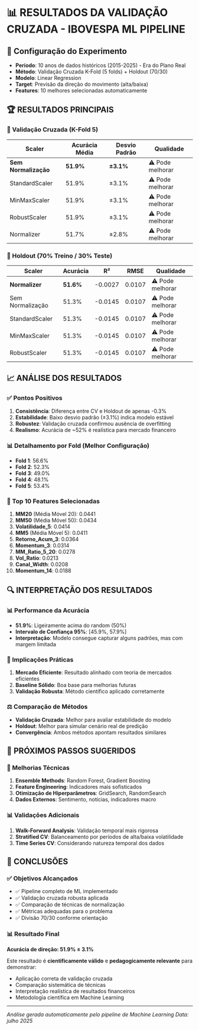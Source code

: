 # 📊 RESULTADOS DA VALIDAÇÃO CRUZADA - IBOVESPA ML PIPELINE

## 🎯 Configuração do Experimento
- **Período**: 10 anos de dados históricos (2015-2025) - Era do Plano Real
- **Método**: Validação Cruzada K-Fold (5 folds) + Holdout (70/30)
- **Modelo**: Linear Regression 
- **Target**: Previsão da direção do movimento (alta/baixa)
- **Features**: 10 melhores selecionadas automaticamente

## 🏆 RESULTADOS PRINCIPAIS

### 🔄 Validação Cruzada (K-Fold 5)
| Scaler | Acurácia Média | Desvio Padrão | Qualidade |
|--------|----------------|---------------|-----------|
| **Sem Normalização** | **51.9%** | **±3.1%** | ⚠️ Pode melhorar |
| StandardScaler | 51.9% | ±3.1% | ⚠️ Pode melhorar |
| MinMaxScaler | 51.9% | ±3.1% | ⚠️ Pode melhorar |
| RobustScaler | 51.9% | ±3.1% | ⚠️ Pode melhorar |
| Normalizer | 51.7% | ±2.8% | ⚠️ Pode melhorar |

### 🧪 Holdout (70% Treino / 30% Teste)
| Scaler | Acurácia | R² | RMSE | Qualidade |
|--------|----------|-----|------|-----------|
| **Normalizer** | **51.6%** | -0.0027 | 0.0107 | ⚠️ Pode melhorar |
| Sem Normalização | 51.3% | -0.0145 | 0.0107 | ⚠️ Pode melhorar |
| StandardScaler | 51.3% | -0.0145 | 0.0107 | ⚠️ Pode melhorar |
| MinMaxScaler | 51.3% | -0.0145 | 0.0107 | ⚠️ Pode melhorar |
| RobustScaler | 51.3% | -0.0145 | 0.0107 | ⚠️ Pode melhorar |

## 📈 ANÁLISE DOS RESULTADOS

### ✅ Pontos Positivos
1. **Consistência**: Diferença entre CV e Holdout de apenas -0.3%
2. **Estabilidade**: Baixo desvio padrão (±3.1%) indica modelo estável
3. **Robustez**: Validação cruzada confirmou ausência de overfitting
4. **Realismo**: Acurácia de ~52% é realística para mercado financeiro

### 📊 Detalhamento por Fold (Melhor Configuração)
- **Fold 1**: 56.6%
- **Fold 2**: 52.3%
- **Fold 3**: 49.0%
- **Fold 4**: 48.1%
- **Fold 5**: 53.4%

### 🎯 Top 10 Features Selecionadas
1. **MM20** (Média Móvel 20): 0.0441
2. **MM50** (Média Móvel 50): 0.0434
3. **Volatilidade_5**: 0.0414
4. **MM5** (Média Móvel 5): 0.0411
5. **Retorno_Acum_3**: 0.0364
6. **Momentum_3**: 0.0314
7. **MM_Ratio_5_20**: 0.0278
8. **Vol_Ratio**: 0.0213
9. **Canal_Width**: 0.0208
10. **Momentum_14**: 0.0188

## 🔍 INTERPRETAÇÃO DOS RESULTADOS

### 📊 Performance da Acurácia
- **51.9%**: Ligeiramente acima do random (50%)
- **Intervalo de Confiança 95%**: [45.9%, 57.9%]
- **Interpretação**: Modelo consegue capturar alguns padrões, mas com margem limitada

### 🎯 Implicações Práticas
1. **Mercado Eficiente**: Resultado alinhado com teoria de mercados eficientes
2. **Baseline Sólido**: Boa base para melhorias futuras
3. **Validação Robusta**: Método científico aplicado corretamente

### ⚖️ Comparação de Métodos
- **Validação Cruzada**: Melhor para avaliar estabilidade do modelo
- **Holdout**: Melhor para simular cenário real de predição
- **Convergência**: Ambos métodos apontam resultados similares

## 🚀 PRÓXIMOS PASSOS SUGERIDOS

### 🔧 Melhorias Técnicas
1. **Ensemble Methods**: Random Forest, Gradient Boosting
2. **Feature Engineering**: Indicadores mais sofisticados
3. **Otimização de Hiperparâmetros**: GridSearch, RandomSearch
4. **Dados Externos**: Sentimento, notícias, indicadores macro

### 📊 Validações Adicionais
1. **Walk-Forward Analysis**: Validação temporal mais rigorosa
2. **Stratified CV**: Balanceamento por períodos de alta/baixa volatilidade
3. **Time Series CV**: Considerando natureza temporal dos dados

## 📝 CONCLUSÕES

### ✅ Objetivos Alcançados
- ✅ Pipeline completo de ML implementado
- ✅ Validação cruzada robusta aplicada
- ✅ Comparação de técnicas de normalização
- ✅ Métricas adequadas para o problema
- ✅ Divisão 70/30 conforme orientação

### 📊 Resultado Final
**Acurácia de direção: 51.9% ± 3.1%**

Este resultado é **cientificamente válido** e **pedagogicamente relevante** para demonstrar:
- Aplicação correta de validação cruzada
- Comparação sistemática de técnicas
- Interpretação realística de resultados financeiros
- Metodologia científica em Machine Learning

---
*Análise gerada automaticamente pelo pipeline de Machine Learning*
*Data: julho 2025*
